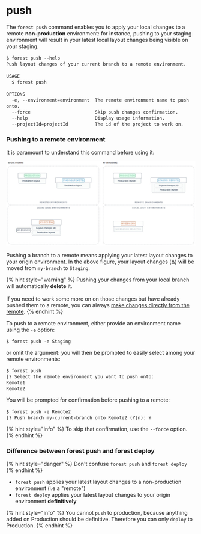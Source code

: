 # push

The `forest push` command enables you to apply your local changes to a remote **non-production** environment: for instance, pushing to your staging environment will result in your latest local layout changes being visible on your staging.

```
$ forest push --help
Push layout changes of your current branch to a remote environment.

USAGE
  $ forest push

OPTIONS
  -e, --environment=environment  The remote environment name to push onto.
  --force                        Skip push changes confirmation.
  --help                         Display usage information.
  --projectId=projectId          The id of the project to work on.
```

### Pushing to a remote environment

It is paramount to understand this command before using it:

![](<../../assets/image (427).png>)

Pushing a branch to a remote means applying your latest layout changes to your origin environment. In the above figure, your layout changes (Δ) will be moved from `my-branch` to `Staging`.

{% hint style="warning" %}
Pushing your changes from your local branch will automatically **delete** it.\
\
If you need to work some more on on those changes but have already pushed them to a remote, you can always [make changes directly from the remote](../deploying-your-changes.md#making-changes-directly-from-the-remote).
{% endhint %}

To push to a remote environment, either provide an environment name using the `-e` option:

```
$ forest push -e Staging
```

or omit the argument: you will then be prompted to easily select among your remote environments:

```
$ forest push
[? Select the remote environment you want to push onto:
Remote1
Remote2
```

You will be prompted for confirmation before pushing to a remote:

```
$ forest push -e Remote2
[? Push branch my-current-branch onto Remote2 (Y|n): Y
```

{% hint style="info" %}
To skip that confirmation, use the `--force` option.
{% endhint %}

### Difference between forest push and forest deploy

{% hint style="danger" %}
Don't confuse `forest push` and `forest deploy`
{% endhint %}

- `forest push` applies your latest layout changes to a non-production environment (i.e a "remote")
- `forest deploy` applies your latest layout changes to your origin environment **definitively**

{% hint style="info" %}
You cannot `push` to production, because anything added on Production should be definitive. Therefore you can only `deploy` to Production.
{% endhint %}
